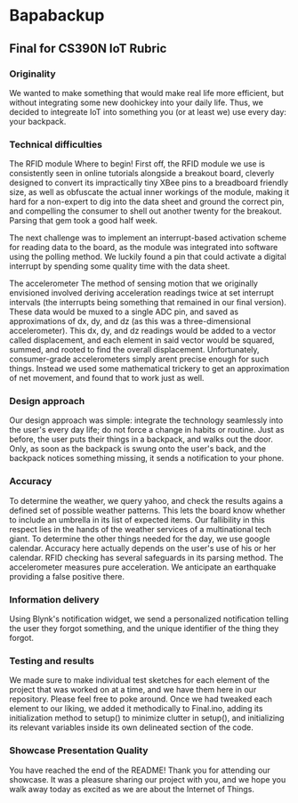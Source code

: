 # Bapabackup
## Final for CS390N IoT Rubric


### Originality
We wanted to make something that would make real life more efficient, but without integrating some new doohickey into your daily life. Thus, we decided to integreate IoT into something you (or at least we) use every day: your backpack. 


### Technical difficulties
The RFID module
Where to begin! First off, the RFID module we use is consistently seen in online tutorials alongside a breakout board, cleverly designed to convert its impractically tiny XBee pins to a breadboard friendly size, as well as obfuscate the actual inner workings of the module, making it hard for a non-expert to dig into the data sheet and ground the correct pin, and compelling the consumer to shell out another twenty for the breakout. Parsing that gem took a good half week.

The next challenge was to implement an interrupt-based activation scheme for reading data to the board, as the module was integrated into software using the polling method. We luckily found a pin that could activate a digital interrupt by spending some quality time with the data sheet.

The accelerometer
The method of sensing motion that we originally envisioned involved deriving acceleration readings twice at set interrupt intervals (the interrupts being something that remained in our final version).  These data would be muxed to a single ADC pin, and saved as approximations of dx, dy, and dz (as this was a three-dimensional accelerometer). This dx, dy, and dz readings would be added to a vector called displacement, and each element in said vector would be squared, summed, and rooted to find the overall displacement. Unfortunately, consumer-grade accelerometers simply arent precise enough for such things. Instead we used some mathematical trickery to get an approximation of net movement, and found that to work just as well.


### Design approach
Our design approach was simple: integrate the technology seamlessly into the user's every day life; do not force a change in habits or routine. Just as before, the user puts their things in a backpack, and walks out the door. Only, as soon as the backpack is swung onto the user's back, and the backpack notices something missing, it sends a notification to your phone.


### Accuracy
To determine the weather, we query yahoo, and check the results agains a defined set of possible weather patterns. This lets the board know whether to include an umbrella in its list of expected items. Our fallibility in this respect lies in the hands of the weather services of a multinational tech giant.
To determine the other things needed for the day, we use google calendar. Accuracy here actually depends on the user's use of his or her calendar.
RFID checking has several safeguards in its parsing method.
The accelerometer measures pure acceleration. We anticipate an earthquake providing a false positive there.


### Information delivery
Using Blynk's notification widget, we send a personalized notification telling the user they forgot something, and the unique identifier of the thing they forgot.


### Testing and results
We made sure to make individual test sketches for each element of the project that was worked on at a time, and we have them here in our repository. Please feel free to poke around. Once we had tweaked each element to our liking, we added it methodically to Final.ino, adding its initialization method to setup() to minimize clutter in setup(), and initializing its relevant variables inside its own delineated section of the code.


### Showcase Presentation Quality
You have reached the end of the README! Thank you for attending our showcase. It was a pleasure sharing our project with you, and we hope you walk away today as excited as we are about the Internet of Things.



